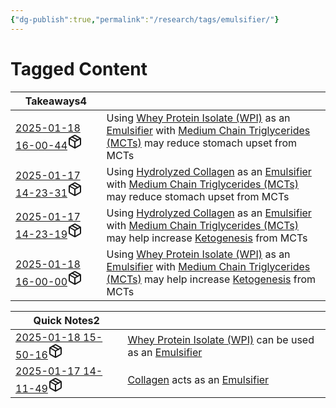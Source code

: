 ```yaml
---
{"dg-publish":true,"permalink":"/research/tags/emulsifier/"}
---
```


# Tagged Content
<div><table class="dataview table-view-table"><thead class="table-view-thead"><tr class="table-view-tr-header"><th class="table-view-th"><span>Takeaways</span><span class="dataview small-text">4</span></th><th class="table-view-th"><span></span></th></tr></thead><tbody class="table-view-tbody"><tr><td><span><a data-tooltip-position="top" aria-label="Research/Takeaways/2025-01-18 16-00-44.md" data-href="Research/Takeaways/2025-01-18 16-00-44.md" href="Research/Takeaways/2025-01-18 16-00-44.md" class="internal-link" target="_blank" rel="noopener nofollow" fileclass-name="Research Links">2025-01-18 16-00-44</a><a class="metadata-menu fileclass-icon"><svg xmlns="http://www.w3.org/2000/svg" width="24" height="24" viewBox="0 0 24 24" fill="none" stroke="currentColor" stroke-width="2" stroke-linecap="round" stroke-linejoin="round" class="svg-icon lucide-package"><path d="m7.5 4.27 9 5.15"></path><path d="M21 8a2 2 0 0 0-1-1.73l-7-4a2 2 0 0 0-2 0l-7 4A2 2 0 0 0 3 8v8a2 2 0 0 0 1 1.73l7 4a2 2 0 0 0 2 0l7-4A2 2 0 0 0 21 16Z"></path><path d="m3.3 7 8.7 5 8.7-5"></path><path d="M12 22V12"></path></svg></a></span></td><td><span>Using <a data-href="Whey Protein Isolate (WPI)" href="Whey Protein Isolate (WPI)" class="internal-link" target="_blank" rel="noopener nofollow">Whey Protein Isolate (WPI)</a> as an <a data-href="Emulsifier" href="Emulsifier" class="internal-link" target="_blank" rel="noopener nofollow">Emulsifier</a> with <a data-href="Medium Chain Triglycerides (MCTs)" href="Medium Chain Triglycerides (MCTs)" class="internal-link" target="_blank" rel="noopener nofollow">Medium Chain Triglycerides (MCTs)</a> may reduce stomach upset from MCTs</span></td></tr><tr><td><span><a data-tooltip-position="top" aria-label="Research/Takeaways/2025-01-17 14-23-31.md" data-href="Research/Takeaways/2025-01-17 14-23-31.md" href="Research/Takeaways/2025-01-17 14-23-31.md" class="internal-link" target="_blank" rel="noopener nofollow" fileclass-name="Research Links">2025-01-17 14-23-31</a><a class="metadata-menu fileclass-icon"><svg xmlns="http://www.w3.org/2000/svg" width="24" height="24" viewBox="0 0 24 24" fill="none" stroke="currentColor" stroke-width="2" stroke-linecap="round" stroke-linejoin="round" class="svg-icon lucide-package"><path d="m7.5 4.27 9 5.15"></path><path d="M21 8a2 2 0 0 0-1-1.73l-7-4a2 2 0 0 0-2 0l-7 4A2 2 0 0 0 3 8v8a2 2 0 0 0 1 1.73l7 4a2 2 0 0 0 2 0l7-4A2 2 0 0 0 21 16Z"></path><path d="m3.3 7 8.7 5 8.7-5"></path><path d="M12 22V12"></path></svg></a></span></td><td><span>Using <a data-href="Hydrolyzed Collagen" href="Hydrolyzed Collagen" class="internal-link" target="_blank" rel="noopener nofollow">Hydrolyzed Collagen</a> as an <a data-href="Emulsifier" href="Emulsifier" class="internal-link" target="_blank" rel="noopener nofollow">Emulsifier</a> with <a data-href="Medium Chain Triglycerides (MCTs)" href="Medium Chain Triglycerides (MCTs)" class="internal-link" target="_blank" rel="noopener nofollow">Medium Chain Triglycerides (MCTs)</a> may reduce stomach upset from MCTs</span></td></tr><tr><td><span><a data-tooltip-position="top" aria-label="Research/Takeaways/2025-01-17 14-23-19.md" data-href="Research/Takeaways/2025-01-17 14-23-19.md" href="Research/Takeaways/2025-01-17 14-23-19.md" class="internal-link" target="_blank" rel="noopener nofollow" fileclass-name="Research Links">2025-01-17 14-23-19</a><a class="metadata-menu fileclass-icon"><svg xmlns="http://www.w3.org/2000/svg" width="24" height="24" viewBox="0 0 24 24" fill="none" stroke="currentColor" stroke-width="2" stroke-linecap="round" stroke-linejoin="round" class="svg-icon lucide-package"><path d="m7.5 4.27 9 5.15"></path><path d="M21 8a2 2 0 0 0-1-1.73l-7-4a2 2 0 0 0-2 0l-7 4A2 2 0 0 0 3 8v8a2 2 0 0 0 1 1.73l7 4a2 2 0 0 0 2 0l7-4A2 2 0 0 0 21 16Z"></path><path d="m3.3 7 8.7 5 8.7-5"></path><path d="M12 22V12"></path></svg></a></span></td><td><span>Using <a data-href="Hydrolyzed Collagen" href="Hydrolyzed Collagen" class="internal-link" target="_blank" rel="noopener nofollow">Hydrolyzed Collagen</a> as an <a data-href="Emulsifier" href="Emulsifier" class="internal-link" target="_blank" rel="noopener nofollow">Emulsifier</a> with <a data-href="Medium Chain Triglycerides (MCTs)" href="Medium Chain Triglycerides (MCTs)" class="internal-link" target="_blank" rel="noopener nofollow">Medium Chain Triglycerides (MCTs)</a> may help increase <a data-href="Ketogenesis" href="Ketogenesis" class="internal-link" target="_blank" rel="noopener nofollow">Ketogenesis</a> from MCTs</span></td></tr><tr><td><span><a data-tooltip-position="top" aria-label="Research/Takeaways/2025-01-18 16-00-00.md" data-href="Research/Takeaways/2025-01-18 16-00-00.md" href="Research/Takeaways/2025-01-18 16-00-00.md" class="internal-link" target="_blank" rel="noopener nofollow" fileclass-name="Research Links">2025-01-18 16-00-00</a><a class="metadata-menu fileclass-icon"><svg xmlns="http://www.w3.org/2000/svg" width="24" height="24" viewBox="0 0 24 24" fill="none" stroke="currentColor" stroke-width="2" stroke-linecap="round" stroke-linejoin="round" class="svg-icon lucide-package"><path d="m7.5 4.27 9 5.15"></path><path d="M21 8a2 2 0 0 0-1-1.73l-7-4a2 2 0 0 0-2 0l-7 4A2 2 0 0 0 3 8v8a2 2 0 0 0 1 1.73l7 4a2 2 0 0 0 2 0l7-4A2 2 0 0 0 21 16Z"></path><path d="m3.3 7 8.7 5 8.7-5"></path><path d="M12 22V12"></path></svg></a></span></td><td><span>Using <a data-href="Whey Protein Isolate (WPI)" href="Whey Protein Isolate (WPI)" class="internal-link" target="_blank" rel="noopener nofollow">Whey Protein Isolate (WPI)</a> as an <a data-href="Emulsifier" href="Emulsifier" class="internal-link" target="_blank" rel="noopener nofollow">Emulsifier</a> with <a data-href="Medium Chain Triglycerides (MCTs)" href="Medium Chain Triglycerides (MCTs)" class="internal-link" target="_blank" rel="noopener nofollow">Medium Chain Triglycerides (MCTs)</a> may help increase <a data-href="Ketogenesis" href="Ketogenesis" class="internal-link" target="_blank" rel="noopener nofollow">Ketogenesis</a> from MCTs</span></td></tr></tbody></table></div><div><table class="dataview table-view-table"><thead class="table-view-thead"><tr class="table-view-tr-header"><th class="table-view-th"><span>Quick Notes</span><span class="dataview small-text">2</span></th><th class="table-view-th"><span></span></th></tr></thead><tbody class="table-view-tbody"><tr><td><span><a data-tooltip-position="top" aria-label="Research/Quick Notes/2025-01-18 15-50-16.md" data-href="Research/Quick Notes/2025-01-18 15-50-16.md" href="Research/Quick Notes/2025-01-18 15-50-16.md" class="internal-link" target="_blank" rel="noopener nofollow" fileclass-name="Research Links">2025-01-18 15-50-16</a><a class="metadata-menu fileclass-icon"><svg xmlns="http://www.w3.org/2000/svg" width="24" height="24" viewBox="0 0 24 24" fill="none" stroke="currentColor" stroke-width="2" stroke-linecap="round" stroke-linejoin="round" class="svg-icon lucide-package"><path d="m7.5 4.27 9 5.15"></path><path d="M21 8a2 2 0 0 0-1-1.73l-7-4a2 2 0 0 0-2 0l-7 4A2 2 0 0 0 3 8v8a2 2 0 0 0 1 1.73l7 4a2 2 0 0 0 2 0l7-4A2 2 0 0 0 21 16Z"></path><path d="m3.3 7 8.7 5 8.7-5"></path><path d="M12 22V12"></path></svg></a></span></td><td><span><a data-href="Whey Protein Isolate (WPI)" href="Whey Protein Isolate (WPI)" class="internal-link" target="_blank" rel="noopener nofollow">Whey Protein Isolate (WPI)</a> can be used as an <a data-href="Emulsifier" href="Emulsifier" class="internal-link" target="_blank" rel="noopener nofollow">Emulsifier</a></span></td></tr><tr><td><span><a data-tooltip-position="top" aria-label="Research/Quick Notes/2025-01-17 14-11-49.md" data-href="Research/Quick Notes/2025-01-17 14-11-49.md" href="Research/Quick Notes/2025-01-17 14-11-49.md" class="internal-link" target="_blank" rel="noopener nofollow" fileclass-name="Research Links">2025-01-17 14-11-49</a><a class="metadata-menu fileclass-icon"><svg xmlns="http://www.w3.org/2000/svg" width="24" height="24" viewBox="0 0 24 24" fill="none" stroke="currentColor" stroke-width="2" stroke-linecap="round" stroke-linejoin="round" class="svg-icon lucide-package"><path d="m7.5 4.27 9 5.15"></path><path d="M21 8a2 2 0 0 0-1-1.73l-7-4a2 2 0 0 0-2 0l-7 4A2 2 0 0 0 3 8v8a2 2 0 0 0 1 1.73l7 4a2 2 0 0 0 2 0l7-4A2 2 0 0 0 21 16Z"></path><path d="m3.3 7 8.7 5 8.7-5"></path><path d="M12 22V12"></path></svg></a></span></td><td><span><a data-href="Collagen" href="Collagen" class="internal-link" target="_blank" rel="noopener nofollow">Collagen</a> acts as an <a data-href="Emulsifier" href="Emulsifier" class="internal-link" target="_blank" rel="noopener nofollow">Emulsifier</a></span></td></tr></tbody></table></div>

